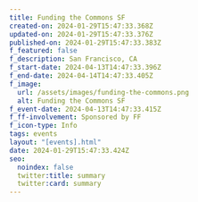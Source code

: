 ```yaml
---
title: Funding the Commons SF
created-on: 2024-01-29T15:47:33.368Z
updated-on: 2024-01-29T15:47:33.376Z
published-on: 2024-01-29T15:47:33.383Z
f_featured: false
f_description: San Francisco, CA
f_start-date: 2024-04-13T14:47:33.396Z
f_end-date: 2024-04-14T14:47:33.405Z
f_image:
  url: /assets/images/funding-the-commons.png
  alt: Funding the Commons SF
f_event-date: 2024-04-13T14:47:33.415Z
f_ff-involvement: Sponsored by FF
f_icon-type: Info
tags: events
layout: "[events].html"
date: 2024-01-29T15:47:33.424Z
seo:
  noindex: false
  twitter:title: summary
  twitter:card: summary
---
```

